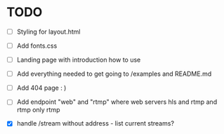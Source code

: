 # TODO

- [ ] Styling for layout.html
- [ ] Add fonts.css
- [ ] Landing page with introduction how to use
- [ ] Add everything needed to get going to /examples and README.md
- [ ] Add 404 page : )
- [ ] Add endpoint "web" and "rtmp" where web servers hls and rtmp and rtmp only rtmp
- [x] handle /stream without address  - list current streams?

